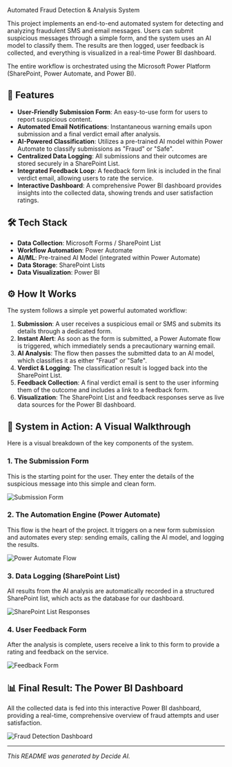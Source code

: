 Automated Fraud Detection & Analysis System

This project implements an end-to-end automated system for detecting and analyzing fraudulent SMS and email messages. Users can submit suspicious messages through a simple form, and the system uses an AI model to classify them. The results are then logged, user feedback is collected, and everything is visualized in a real-time Power BI dashboard.

The entire workflow is orchestrated using the Microsoft Power Platform (SharePoint, Power Automate, and Power BI).

## 🚀 Features

- **User-Friendly Submission Form**: An easy-to-use form for users to report suspicious content.
- **Automated Email Notifications**: Instantaneous warning emails upon submission and a final verdict email after analysis.
- **AI-Powered Classification**: Utilizes a pre-trained AI model within Power Automate to classify submissions as "Fraud" or "Safe".
- **Centralized Data Logging**: All submissions and their outcomes are stored securely in a SharePoint List.
- **Integrated Feedback Loop**: A feedback form link is included in the final verdict email, allowing users to rate the service.
- **Interactive Dashboard**: A comprehensive Power BI dashboard provides insights into the collected data, showing trends and user satisfaction ratings.

## 🛠️ Tech Stack

- **Data Collection**: Microsoft Forms / SharePoint List
- **Workflow Automation**: Power Automate
- **AI/ML**: Pre-trained AI Model (integrated within Power Automate)
- **Data Storage**: SharePoint Lists
- **Data Visualization**: Power BI

## ⚙️ How It Works

The system follows a simple yet powerful automated workflow:

1.  **Submission**: A user receives a suspicious email or SMS and submits its details through a dedicated form.
2.  **Instant Alert**: As soon as the form is submitted, a Power Automate flow is triggered, which immediately sends a precautionary warning email.
3.  **AI Analysis**: The flow then passes the submitted data to an AI model, which classifies it as either "Fraud" or "Safe".
4.  **Verdict & Logging**: The classification result is logged back into the SharePoint List.
5.  **Feedback Collection**: A final verdict email is sent to the user informing them of the outcome and includes a link to a feedback form.
6.  **Visualization**: The SharePoint List and feedback responses serve as live data sources for the Power BI dashboard.

## 📸 System in Action: A Visual Walkthrough

Here is a visual breakdown of the key components of the system.

### 1. The Submission Form
This is the starting point for the user. They enter the details of the suspicious message into this simple and clean form.

![Submission Form](Form.png)

### 2. The Automation Engine (Power Automate)
This flow is the heart of the project. It triggers on a new form submission and automates every step: sending emails, calling the AI model, and logging the results.

![Power Automate Flow](Power%20Automate%20Flow.png)

### 3. Data Logging (SharePoint List)
All results from the AI analysis are automatically recorded in a structured SharePoint list, which acts as the database for our dashboard.

![SharePoint List Responses](Responses.png)

### 4. User Feedback Form
After the analysis is complete, users receive a link to this form to provide a rating and feedback on the service.

![Feedback Form](Feedback%20Form.png)

## 📊 Final Result: The Power BI Dashboard

All the collected data is fed into this interactive Power BI dashboard, providing a real-time, comprehensive overview of fraud attempts and user satisfaction.

![Fraud Detection Dashboard](Dashboard.png)

---

*This README was generated by Decide AI.*
